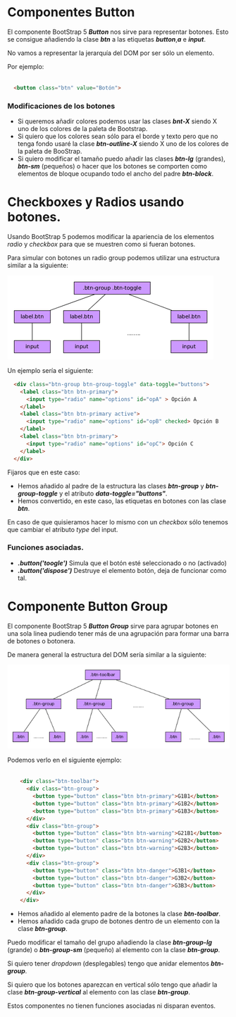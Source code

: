 
# Componentes Button

El componente BootStrap 5 ***Button*** nos sirve para representar botones. Esto se consigue añadiendo la clase ***btn*** a las etiquetas ***button***,***a*** e ***input***. 

No vamos a representar la jerarquía del DOM por ser sólo un elemento.

Por ejemplo:

```html

  <button class="btn" value="Botón">

```

### Modificaciones de los botones

* Si queremos añadir colores podemos usar las clases ***bnt-X*** siendo X uno de los colores de la paleta de Bootstrap.
* Si quiero que los colores sean sólo para el borde y texto pero que no tenga fondo usaré la clase ***btn-outline-X*** siendo X uno de los colores de la paleta de BooStrap.
* Si quiero modificar el tamaño puedo añadir las clases ***btn-lg*** (grandes), ***btn-sm*** (pequeños) o hacer que los botones se comporten como elementos de bloque ocupando todo el ancho del padre ***btn-block***.


# Checkboxes y Radios usando botones.

Usando BootStrap 5 podemos modificar la apariencia de los elementos *radio* y *checkbox* para que se muestren como si fueran botones.

Para simular con botones un radio group podemos utilizar una estructura similar a la siguiente:

![Radios y Checkboxes presentados como Botones](radio_como_buttons_DOM.png)

Un ejemplo sería el siguiente:


```html
  <div class="btn-group btn-group-toggle" data-toggle="buttons">
    <label class="btn btn-primary">
      <input type="radio" name="options" id="opA" > Opción A
    </label>
    <label class="btn btn-primary active">
      <input type="radio" name="options" id="opB" checked> Opción B
    </label>
    <label class="btn btn-primary">
      <input type="radio" name="options" id="opC"> Opción C
    </label>
  </div>
```
Fijaros que en este caso:

* Hemos añadido al padre de la estructura las clases ***btn-group*** y ***btn-group-toggle*** y el atributo ***data-toggle="buttons"***.
* Hemos convertido, en este caso, las etiquetas en botones con las clase ***btn***.

En caso de que quisieramos hacer lo mismo con un *checkbox* sólo tenemos que cambiar el atributo *type* del input.

### Funciones asociadas.

* ***.button('toogle')*** Simula que el botón esté seleccionado o no (activado)
* ***.button('dispose')*** Destruye el elemento botón, deja de funcionar como tal.


# Componente Button Group

El componente BootStrap 5 ***Button Group*** sirve para agrupar botones en una sola linea pudiendo tener más de una agrupación para formar una barra de botones o botonera.

De manera general la estructura del DOM sería similar a la siguiente:

![Estructura del DOM de una botonera](botonera_DOM.png)


Podemos verlo en el siguiente ejemplo:

```html

    <div class="btn-toolbar">
      <div class="btn-group">
        <button type="button" class="btn btn-primary">G1B1</button>
        <button type="button" class="btn btn-primary">G1B2</button>
        <button type="button" class="btn btn-primary">G1B3</button>
      </div>
      <div class="btn-group">
        <button type="button" class="btn btn-warning">G21B1</button>
        <button type="button" class="btn btn-warning">G2B2</button>
        <button type="button" class="btn btn-warning">G2B3</button>
      </div>
      <div class="btn-group">
        <button type="button" class="btn btn-danger">G3B1</button>
        <button type="button" class="btn btn-danger">G3B2</button>
        <button type="button" class="btn btn-danger">G3B3</button>
      </div>
    </div>

```

* Hemos añadido al elemento padre de la botones la clase ***btn-toolbar***.
* Hemos añadido cada grupo de botones dentro de un elemento con la clase ***btn-group***.


Puedo modificar el tamaño del grupo añadiendo la clase ***btn-group-lg*** (grande) o ***btn-group-sm*** (pequeño) al elemento con la clase ***btn-group***.

Si quiero tener *dropdown* (desplegables) tengo que anidar elementos ***btn-group***.

Si quiero que los botones aparezcan en vertical sólo tengo que añadir la clase ***btn-group-vertical*** al elemento con las clase ***btn-group***.


Estos componentes no tienen funciones asociadas ni disparan eventos.
